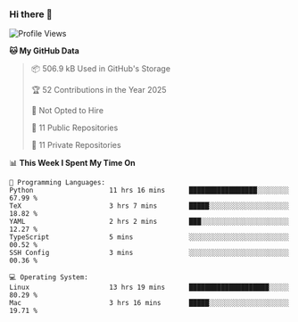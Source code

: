 ### Hi there 👋

<!--
**huayuan4396/huayuan4396** is a ✨ _special_ ✨ repository because its `README.md` (this file) appears on your GitHub profile.

Here are some ideas to get you started:

- 🔭 I’m currently working on ...
- 🌱 I’m currently learning ...
- 👯 I’m looking to collaborate on ...
- 🤔 I’m looking for help with ...
- 💬 Ask me about ...
- 📫 How to reach me: ...
- 😄 Pronouns: ...
- ⚡ Fun fact: ...
-->

<!--START_SECTION:waka-->
![Profile Views](http://img.shields.io/badge/Profile%20Views-1-blue)

**🐱 My GitHub Data** 

> 📦 506.9 kB Used in GitHub's Storage 
 > 
> 🏆 52 Contributions in the Year 2025
 > 
> 🚫 Not Opted to Hire
 > 
> 📜 11 Public Repositories 
 > 
> 🔑 11 Private Repositories 
 > 
📊 **This Week I Spent My Time On** 

```text
💬 Programming Languages: 
Python                   11 hrs 16 mins      █████████████████░░░░░░░░   67.99 % 
TeX                      3 hrs 7 mins        █████░░░░░░░░░░░░░░░░░░░░   18.82 % 
YAML                     2 hrs 2 mins        ███░░░░░░░░░░░░░░░░░░░░░░   12.27 % 
TypeScript               5 mins              ░░░░░░░░░░░░░░░░░░░░░░░░░   00.52 % 
SSH Config               3 mins              ░░░░░░░░░░░░░░░░░░░░░░░░░   00.36 % 

💻 Operating System: 
Linux                    13 hrs 19 mins      ████████████████████░░░░░   80.29 % 
Mac                      3 hrs 16 mins       █████░░░░░░░░░░░░░░░░░░░░   19.71 % 
```


<!--END_SECTION:waka-->
